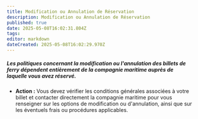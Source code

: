 ```yaml
---
title: Modification ou Annulation de Réservation
description: Modification ou Annulation de Réservation
published: true
date: 2025-05-08T16:02:31.804Z
tags: 
editor: markdown
dateCreated: 2025-05-08T16:02:29.970Z
---
```


##### Les politiques concernant la modification ou l'annulation des billets de ferry dépendent entièrement de la compagnie maritime auprès de laquelle vous avez réservé.

  *  **Action :** Vous devez vérifier les conditions générales associées à votre billet et contacter directement la compagnie maritime pour vous renseigner sur les options de modification ou d'annulation, ainsi que sur les éventuels frais ou procédures applicables.